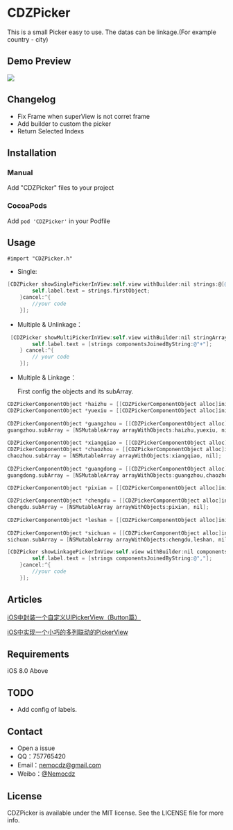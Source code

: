 # CDZPicker

This is a small Picker easy to use. The datas can be linkage.(For example country - city)

## Demo Preview

![](https://ww4.sinaimg.cn/large/006tNc79ly1fe330ca1zjg30ca0m8wil.gif)

## Changelog

- Fix Frame when superView is not corret frame
- Add builder to custom the picker
- Return Selected Indexs

## Installation

### Manual

Add "CDZPicker" files to your project

### CocoaPods

Add ``pod 'CDZPicker'`` in your Podfile

## Usage

``#import "CDZPicker.h"``

- Single:

```objective-c
[CDZPicker showSinglePickerInView:self.view withBuilder:nil strings:@[@"objective-c",@"java",@"python",@"php"] confirm:^(NSArray<NSString *> * _Nonnull strings, NSArray<NSNumber *> * _Nonnull indexs) {
        self.label.text = strings.firstObject;
    }cancel:^{
        //your code
    }];
```

- Multiple & Unlinkage：

```objective-c
 [CDZPicker showMultiPickerInView:self.view withBuilder:nil stringArrays:@[@[@"MacOS",@"Windows",@"Linux",@"Ubuntu"],@[@"Xcode",@"VSCode",@"Sublime",@"Atom"]] confirm:^(NSArray<NSString *> * _Nonnull strings, NSArray<NSNumber *> * _Nonnull indexs) {
        self.label.text = [strings componentsJoinedByString:@"+"];
    } cancel:^{
        // your code
    }];
```

- Multiple & Linkage：

  First config the objects and its subArray.

```objective-c
CDZPickerComponentObject *haizhu = [[CDZPickerComponentObject alloc]initWithText:@"海珠区"];
CDZPickerComponentObject *yuexiu = [[CDZPickerComponentObject alloc]initWithText:@"越秀区"];
    
CDZPickerComponentObject *guangzhou = [[CDZPickerComponentObject alloc]initWithText:@"广州市"];
guangzhou.subArray = [NSMutableArray arrayWithObjects:haizhu,yuexiu, nil];
    
CDZPickerComponentObject *xiangqiao = [[CDZPickerComponentObject alloc]initWithText:@"湘桥区"];
CDZPickerComponentObject *chaozhou = [[CDZPickerComponentObject alloc]initWithText:@"潮州市"];
chaozhou.subArray = [NSMutableArray arrayWithObjects:xiangqiao, nil];
    
CDZPickerComponentObject *guangdong = [[CDZPickerComponentObject alloc]initWithText:@"广东省"];
guangdong.subArray = [NSMutableArray arrayWithObjects:guangzhou,chaozhou, nil];
    
CDZPickerComponentObject *pixian = [[CDZPickerComponentObject alloc]initWithText:@"郫县"];

CDZPickerComponentObject *chengdu = [[CDZPickerComponentObject alloc]initWithText:@"成都市"];
chengdu.subArray = [NSMutableArray arrayWithObjects:pixian, nil];
    
CDZPickerComponentObject *leshan = [[CDZPickerComponentObject alloc]initWithText:@"乐山市"];
    
CDZPickerComponentObject *sichuan = [[CDZPickerComponentObject alloc]initWithText:@"四川省"];
sichuan.subArray = [NSMutableArray arrayWithObjects:chengdu,leshan, nil];
```

```objective-c
[CDZPicker showLinkagePickerInView:self.view withBuilder:nil components:@[guangdong,sichuan] confirm:^(NSArray<NSString *> * _Nonnull strings, NSArray<NSNumber *> * _Nonnull indexs) {
        self.label.text = [strings componentsJoinedByString:@","];
    }cancel:^{
        //your code
    }];
```

## Articles

[iOS中封装一个自定义UIPickerView（Button篇）](http://www.jianshu.com/p/bf7f304ee308)

[iOS中实现一个小巧的多列联动的PickerView](http://www.jianshu.com/p/ab35c440a352)

## Requirements

iOS 8.0 Above

## TODO

- Add config of labels.

## Contact

- Open a issue
- QQ：757765420
- Email：nemocdz@gmail.com
- Weibo：[@Nemocdz](http://weibo.com/nemocdz)

## License

CDZPicker is available under the MIT license. See the LICENSE file for more info.

